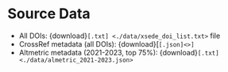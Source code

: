 # Source Data

* All DOIs: {download}`[.txt] <./data/xsede_doi_list.txt>` file
* CrossRef metadata (all DOIs): {download}[`[.json]<>]`
* Altmetric metadata (2021-2023, top 75%): {download}`[.txt] <./data/almetric_2021-2023.json>`

